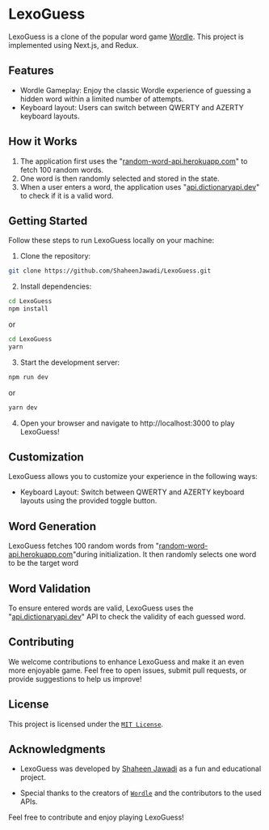 # LexoGuess

LexoGuess is a clone of the popular word game  [Wordle](https://www.nytimes.com/games/wordle/index.html). This project is implemented using Next.js, and Redux.

## Features

- Wordle Gameplay: Enjoy the classic Wordle experience of guessing a hidden word within a limited number of attempts.
- Keyboard layout: Users can switch between QWERTY and AZERTY keyboard layouts.

## How it Works

1. The application first uses the "[random-word-api.herokuapp.com](https://random-word-api.herokuapp.com/home)" to fetch 100 random words.
2. One word is then randomly selected and stored in the state.
3. When a user enters a word, the application uses "[api.dictionaryapi.dev](https://dictionaryapi.dev/)" to check if it is a valid word.

## Getting Started

Follow these steps to run LexoGuess locally on your machine:

 1. Clone the repository:
 
```Bash
git clone https://github.com/ShaheenJawadi/LexoGuess.git
```
2. Install dependencies:
```Bash
cd LexoGuess
npm install
``` 
or
```Bash
cd LexoGuess
yarn
```
3. Start the development server:

```Bash
npm run dev
```
or
```Bash
yarn dev
```
 
4. Open your browser and navigate to http://localhost:3000 to play LexoGuess!

## Customization

LexoGuess allows you to customize your experience in the following ways:

- Keyboard Layout: Switch between QWERTY and AZERTY keyboard layouts using the provided toggle button.

## Word Generation

LexoGuess fetches 100 random words from "[random-word-api.herokuapp.com](https://random-word-api.herokuapp.com/home)"during initialization. It then randomly selects one word to be the target word


## Word Validation

To ensure entered words are valid, LexoGuess uses the "[api.dictionaryapi.dev](https://dictionaryapi.dev/)" API to check the validity of each guessed word.



## Contributing

We welcome contributions to enhance LexoGuess and make it an even more enjoyable game. Feel free to open issues, submit pull requests, or provide suggestions to help us improve!

## License

This project is licensed under the  [`MIT License`](https://github.com/ShaheenJawadi/LexoGuess/blob/main/LICENSE).


## Acknowledgments

- LexoGuess was developed by [Shaheen Jawadi](https://github.com/shaheenjawadi) as a fun and educational project.

- Special thanks to the creators of [`Wordle`](https://www.nytimes.com/games/wordle/index.html) and the contributors to the used APIs.

Feel free to contribute and enjoy playing LexoGuess!
